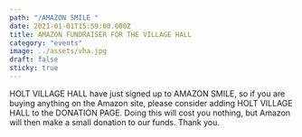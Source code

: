 ```yaml
---
path: "/AMAZON SMILE "
date: 2021-01-01T15:59:00.000Z
title: AMAZON FUNDRAISER FOR THE VILLAGE HALL
category: "events"
image: ../assets/vha.jpg
draft: false
sticky: true
---
```


HOLT VILLAGE HALL have just signed up to AMAZON SMILE, so if you are buying anything on the Amazon site, please consider adding HOLT VILLAGE HALL to the DONATION PAGE. Doing this will cost you nothing, but Amazon will then make a small donation to our funds. Thank you.
